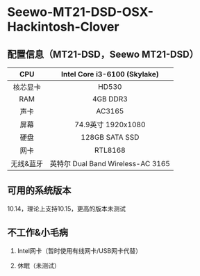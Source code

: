 # Seewo-MT21-DSD-OSX-Hackintosh-Clover

## 配置信息（MT21-DSD，Seewo MT21-DSD）

| CPU    | Intel Core i3-6100 (Skylake)             |
|:------:|:----------------------------------------:|
| 核芯显卡   | HD530                                    |
| RAM    | 4GB DDR3                                 |
| 声卡     | AC3165                                   |
| 屏幕     | 74.9英寸 1920x1080                           |
| 硬盘     | 128GB SATA SSD                       |
| 网卡 | RTL8168 |
| 无线&蓝牙 | 英特尔 Dual Band Wireless-AC 3165 |




## 可用的系统版本

10.14，理论上支持10.15，更高的版本未测试

## 不工作&小毛病

1. Intel网卡（暂时使用有线网卡/USB网卡代替）

2. 休眠（未测试）
